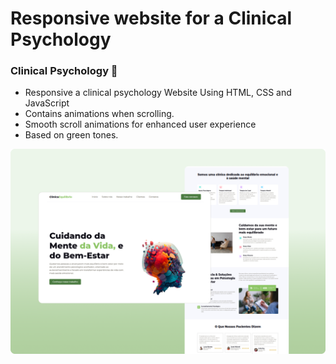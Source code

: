 # Responsive website for a Clinical Psychology 
### Clinical Psychology 🧠

- Responsive a clinical psychology Website Using HTML, CSS and JavaScript
- Contains animations when scrolling.
- Smooth scroll animations for enhanced user experience
- Based on green tones.


![Screenshot of the psychology website](assets/banner_photo.png)
